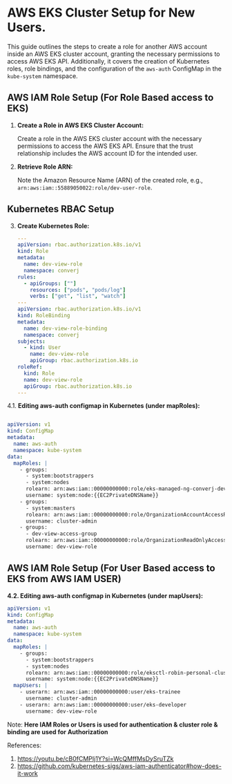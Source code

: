 # AWS EKS Cluster Setup for New Users.

This guide outlines the steps to create a role for another AWS account inside an AWS EKS cluster account, granting the necessary permissions to access AWS EKS API. Additionally, it covers the creation of Kubernetes roles, role bindings, and the configuration of the `aws-auth` ConfigMap in the `kube-system` namespace.

## AWS IAM Role Setup (For Role Based access to EKS)

1. **Create a Role in AWS EKS Cluster Account:**

   Create a role in the AWS EKS cluster account with the necessary permissions to access the AWS EKS API. Ensure that the trust relationship includes the AWS account ID for the intended user.

2. **Retrieve Role ARN:**

   Note the Amazon Resource Name (ARN) of the created role, e.g., `arn:aws:iam::55889050022:role/dev-user-role`.

## Kubernetes RBAC Setup

3. **Create Kubernetes Role:**

   ```yaml
   ---
   apiVersion: rbac.authorization.k8s.io/v1
   kind: Role
   metadata:
     name: dev-view-role
     namespace: converj
   rules:
     - apiGroups: [""]
       resources: ["pods", "pods/log"]
       verbs: ["get", "list", "watch"]
   ---
   apiVersion: rbac.authorization.k8s.io/v1
   kind: RoleBinding
   metadata:
     name: dev-view-role-binding
     namespace: converj
   subjects:
     - kind: User
       name: dev-view-role
       apiGroup: rbac.authorization.k8s.io
   roleRef:
     kind: Role
     name: dev-view-role
     apiGroup: rbac.authorization.k8s.io
   ---

4.1. **Editing aws-auth configmap in Kubernetes (under mapRoles):**

   ```yaml

   apiVersion: v1
   kind: ConfigMap
   metadata:
     name: aws-auth
     namespace: kube-system
   data:
     mapRoles: |
       - groups:
         - system:bootstrappers
         - system:nodes
         rolearn: arn:aws:iam::00000000000:role/eks-managed-ng-converj-dev
         username: system:node:{{EC2PrivateDNSName}}
       - groups:
         - system:masters
         rolearn: arn:aws:iam::00000000000:role/OrganizationAccountAccessRole
         username: cluster-admin
       - groups:
         - dev-view-access-group
         rolearn: arn:aws:iam::00000000000:role/OrganizationReadOnlyAccessRole
         username: dev-view-role

```
## AWS IAM Role Setup (For User Based access to EKS from AWS IAM USER)

**4.2. Editing aws-auth configmap in Kubernetes (under mapUsers):**

   ```yaml
   apiVersion: v1
   kind: ConfigMap
   metadata:
     name: aws-auth
     namespace: kube-system
   data:
     mapRoles: |
       - groups:
         - system:bootstrappers
         - system:nodes
         rolearn: arn:aws:iam::00000000000:role/eksctl-robin-personal-cluster-nod-NodeInstanceRole-TUKH4Z187ANC
         username: system:node:{{EC2PrivateDNSName}}
     mapUsers: |
       - userarn: arn:aws:iam::00000000000:user/eks-trainee
         username: cluster-admin
       - userarn: arn:aws:iam::00000000000:user/eks-developer
         username: dev-view-role
```
Note:  **Here IAM Roles or Users is used for authentication & cluster role & binding are used for Authorization**


References:

1) https://youtu.be/cB0fCMPIj1Y?si=WcQMffMsDySruTZk
2) https://github.com/kubernetes-sigs/aws-iam-authenticator#how-does-it-work
